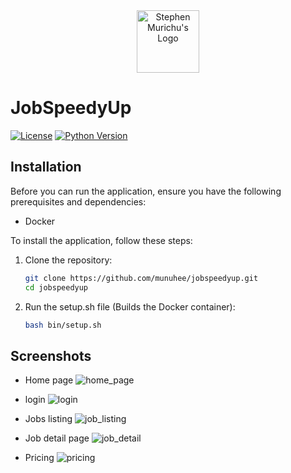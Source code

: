 <div align="center">
  <img src="https://res.cloudinary.com/murste/image/upload/v1698907632/stevolve_x8ioeu.png" alt="Stephen Murichu's Logo" width="100" />
</div>

# JobSpeedyUp
[![License](https://img.shields.io/badge/License-Apache%202.0-blue.svg)](https://opensource.org/licenses/Apache-2.0)
[![Python Version](https://img.shields.io/badge/Python-3.10-green)](https://www.python.org/downloads/)

## Installation

Before you can run the application, ensure you have the following prerequisites and dependencies:

- Docker

To install the application, follow these steps:

1. Clone the repository:

   ```bash
   git clone https://github.com/munuhee/jobspeedyup.git
   cd jobspeedyup
   
2. Run the setup.sh file (Builds the Docker container):

    ```bash
    bash bin/setup.sh

## Screenshots

* Home page
![home_page](https://github.com/munuhee/jobspeedyup/assets/51537638/c9bc9afd-dcc3-48ab-9ffd-d2747e464548)

* login
![login](https://github.com/munuhee/jobspeedyup/assets/51537638/b794e55a-82df-41a1-8a01-852106070470)

* Jobs listing
![job_listing](https://github.com/munuhee/jobspeedyup/assets/51537638/38a40120-6be9-483e-8e87-a8f6f6e1a83c)

* Job detail page
![job_detail](https://github.com/munuhee/jobspeedyup/assets/51537638/a1e9ba88-ce54-4bd7-a8cc-a496c6ce1127)

* Pricing
  ![pricing](https://github.com/munuhee/jobspeedyup/assets/51537638/7bcead68-d3ee-4921-b4c0-12f27e54ef6b)




